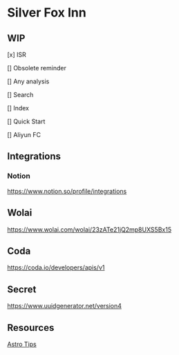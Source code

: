 # Silver Fox Inn

## WIP

[x] ISR

[] Obsolete reminder

[] Any analysis

[] Search

[] Index

[] Quick Start

[] Aliyun FC

## Integrations

### Notion

https://www.notion.so/profile/integrations

## Wolai

https://www.wolai.com/wolai/23zATe21jQ2mp8UXS5Bx15

## Coda

https://coda.io/developers/apis/v1

## Secret

https://www.uuidgenerator.net/version4

## Resources

[Astro Tips](https://astro-tips.dev/)
